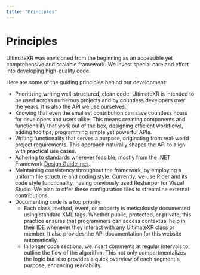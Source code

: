 ```yaml
---
title: "Principles"
---
```


# Principles

UltimateXR was envisioned from the beginning as an accessible yet comprehensive and scalable framework. We invest special care and effort into developing high-quality code.

Here are some of the guiding principles behind our development:

- Prioritizing writing well-structured, clean code. UltimateXR is intended to be used across numerous projects and by countless developers over the years. It is also the API we use ourselves.
- Knowing that even the smallest contribution can save countless hours for developers and users alike. This means creating components and functionality that work out of the box, designing efficient workflows, adding tooltips, programming simple yet powerful APIs.
- Writing functionality that serves a purpose, originating from real-world project requirements. This approach naturally shapes the API to align with practical use cases.
- Adhering to standards wherever feasible, mostly from the .NET Framework [Design Guidelines](https://docs.microsoft.com/en-us/dotnet/standard/design-guidelines/).
- Maintaining consistency throughout the framework, by employing a uniform file structure and coding style. Currently, we use Rider and its code style functionality, having previously used Resharper for Visual Studio. We plan to offer these configuration files to streamline external contributions.
- Documenting code is a top priority:
  - Each class, method, event, or property is meticulously documented using standard XML tags. Whether public, protected, or private, this practice ensures that programmers can access contextual help in their IDE whenever they interact with any UltimateXR class or member. It also provides the API documentation for this website automatically.
  - In longer code sections, we insert comments at regular intervals to outline the flow of the algorithm. This not only compartmentalizes the logic but also provides a quick overview of each segment's purpose, enhancing readability.

